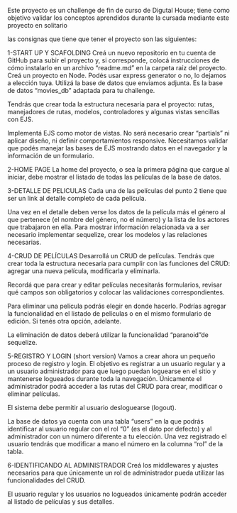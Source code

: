 Este proyecto es un challenge de fin de curso de Digutal House; tiene como objetivo validar los conceptos aprendidos durante la cursada mediante este proyecto en solitario

las consignas que tiene que tener el proyecto son las siguientes:

1-START UP Y SCAFOLDING Creá un nuevo repositorio en tu cuenta de GitHub para subir el proyecto y, si corresponde, colocá instrucciones de cómo instalarlo en un archivo “readme.md” en la carpeta raíz del proyecto.
Creá un proyecto en Node. Podés usar express generator o no, lo dejamos a elección tuya. Utilizá la base de datos que enviamos adjunta. Es la base de datos “movies_db” adaptada para tu challenge.

Tendrás que crear toda la estructura necesaria para el proyecto: rutas, manejadores de rutas, modelos, controladores y algunas vistas sencillas con EJS.

Implementá EJS como motor de vistas. No será necesario crear “partials” ni aplicar diseño, ni definir comportamientos responsive. Necesitamos validar que podés manejar las bases de EJS mostrando datos en el navegador y la información de un formulario.

2-HOME PAGE
La home del proyecto, o sea la primera página que cargue al iniciar, debe mostrar el listado de todas las películas de la base de datos.

3-DETALLE DE PELICULAS
Cada una de las películas del punto 2 tiene que ser un link al detalle completo de cada película.

Una vez en el detalle deben verse los datos de la película más el género al que pertenece (el nombre del género, no el número) y la lista de los actores que trabajaron en ella. Para mostrar información relacionada va a ser necesario implementar sequelize, crear los modelos y las relaciones necesarias.

4-CRUD DE PELÍCULAS
Desarrollá un CRUD de películas. Tendrás que crear toda la estructura necesaria para cumplir con las funciones del CRUD: agregar una nueva película, modificarla y eliminarla.

Recordá que para crear y editar películas necesitarás formularios, revisar qué campos son obligatorios y colocar las validaciones correspondientes.

Para eliminar una película podrás elegir en donde hacerlo. Podrías agregar la funcionalidad en el listado de películas o en el mismo formulario de edición. Si tenés otra opción, adelante.

La eliminación de datos deberá utilizar la funcionalidad “paranoid”de sequelize.

5-REGISTRO Y LOGIN (short version)
Vamos a crear ahora un pequeño proceso de registro y login. El objetivo es registrar a un usuario regular y a un usuario administrador para que luego puedan loguearse en el sitio y mantenerse logueados durante toda la navegación. Únicamente el administrador podrá acceder a las rutas del CRUD para crear, modificar o eliminar películas.

El sistema debe permitir al usuario desloguearse (logout).

La base de datos ya cuenta con una tabla “users” en la que podrás identificar al usuario regular con el rol “0” (es el dato por defecto) y al administrador con un número diferente a tu elección. Una vez registrado el usuario tendrás que modificar a mano el número en la columna “rol” de la tabla.

6-IDENTIFICANDO AL ADMINISTRADOR
Creá los middlewares y ajustes necesarios para que únicamente un rol de administrador pueda utilizar las funcionalidades del CRUD.

El usuario regular y los usuarios no logueados únicamente podrán acceder al listado de películas y sus detalles.